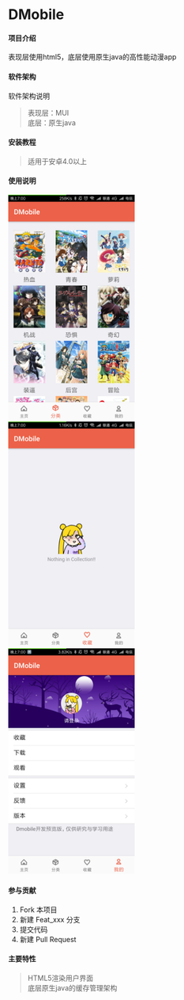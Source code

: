 # DMobile

#### 项目介绍

表现层使用html5，底层使用原生java的高性能动漫app

#### 软件架构
软件架构说明

> 表现层：MUI  
> 底层：原生java

#### 安装教程

>  适用于安卓4.0以上

#### 使用说明

<img src="image/f.png" width=256/><br>
<img src="image/c.png" width=256/><br>
<img src="image/m.png" width=256/><br>





#### 参与贡献

1. Fork 本项目
2. 新建 Feat_xxx 分支
3. 提交代码
4. 新建 Pull Request


#### 主要特性

> HTML5渲染用户界面  
> 底层原生java的缓存管理架构

